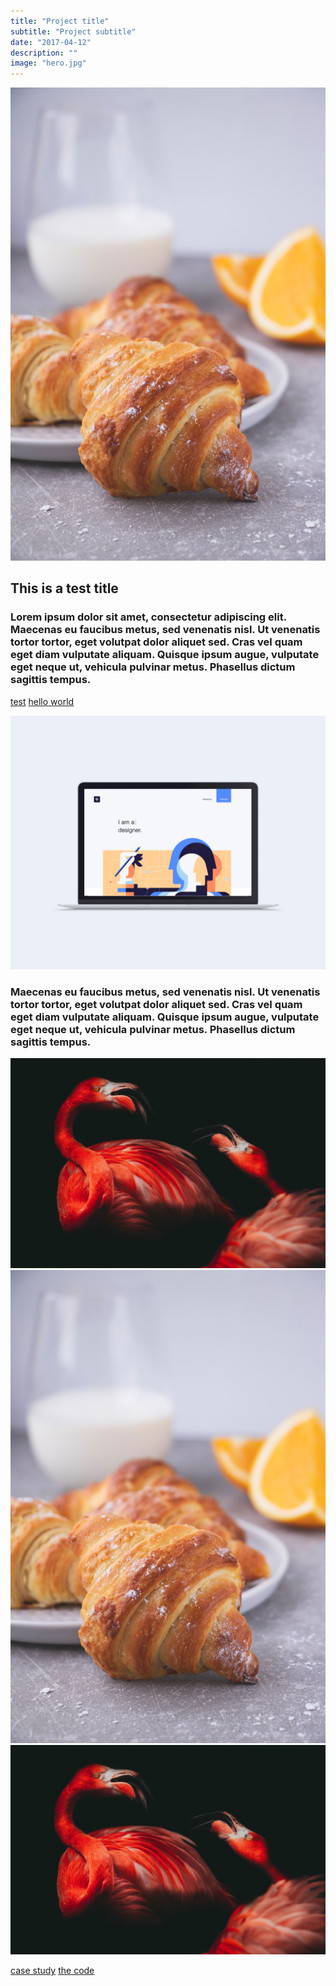 ```yaml
---
title: "Project title"
subtitle: "Project subtitle"
date: "2017-04-12"
description: ""
image: "hero.jpg"
---
```


<img src="hero.jpg">

## This is a test title
### Lorem ipsum dolor sit amet, consectetur adipiscing elit. Maecenas eu faucibus metus, sed venenatis nisl. Ut venenatis tortor tortor, eget volutpat dolor aliquet sed. Cras vel quam eget diam vulputate aliquam. Quisque ipsum augue, vulputate eget neque ut, vehicula pulvinar metus. Phasellus dictum sagittis tempus.
[test](#)
[hello world](#)

<img src="giftest.gif">

<!-- <video src="./giftest.gif"> -->

### Maecenas eu faucibus metus, sed venenatis nisl. Ut venenatis tortor tortor, eget volutpat dolor aliquet sed. Cras vel quam eget diam vulputate aliquam. Quisque ipsum augue, vulputate eget neque ut, vehicula pulvinar metus. Phasellus dictum sagittis tempus.


<img src="test2.jpeg">
<columns>
    <img src="hero.jpg">
    <img src="test2.jpeg" alt="test123">
</columns>

[case study](#)
[the code](#)
